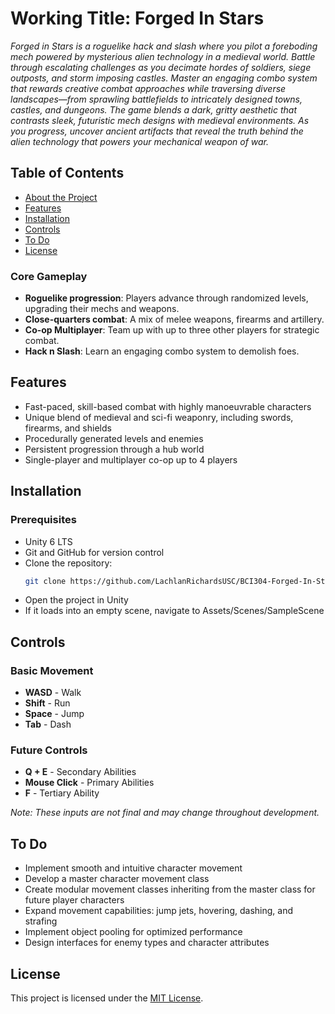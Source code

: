 # Working Title: Forged In Stars

*Forged in Stars is a roguelike hack and slash where you pilot a foreboding mech powered by mysterious alien technology in a medieval world. Battle through escalating challenges as you decimate hordes of soldiers, siege outposts, and storm imposing castles. Master an engaging combo system that rewards creative combat approaches while traversing diverse landscapes—from sprawling battlefields to intricately designed towns, castles, and dungeons. The game blends a dark, gritty aesthetic that contrasts sleek, futuristic mech designs with medieval environments. As you progress, uncover ancient artifacts that reveal the truth behind the alien technology that powers your mechanical weapon of war.*

## Table of Contents

- [About the Project](#about-the-project)
- [Features](#features)
- [Installation](#installation)
- [Controls](#controls)
- [To Do](#to-do)
- [License](#license)

### Core Gameplay

- **Roguelike progression**: Players advance through randomized levels, upgrading their mechs and weapons.
- **Close-quarters combat**: A mix of melee weapons, firearms and artillery.
- **Co-op Multiplayer**: Team up with up to three other players for strategic combat.
- **Hack n Slash**: Learn an engaging combo system to demolish foes.

## Features

- Fast-paced, skill-based combat with highly manoeuvrable characters
- Unique blend of medieval and sci-fi weaponry, including swords, firearms, and shields
- Procedurally generated levels and enemies
- Persistent progression through a hub world
- Single-player and multiplayer co-op up to 4 players

## Installation

### Prerequisites

- Unity 6 LTS
- Git and GitHub for version control
- Clone the repository:
  ```sh
  git clone https://github.com/LachlanRichardsUSC/BCI304-Forged-In-Stars.git
  ```
- Open the project in Unity
- If it loads into an empty scene, navigate to Assets/Scenes/SampleScene

## Controls

### Basic Movement
- **WASD** - Walk
- **Shift** - Run
- **Space** - Jump
- **Tab** - Dash

### Future Controls
- **Q + E** - Secondary Abilities
- **Mouse Click** - Primary Abilities
- **F** - Tertiary Ability

*Note: These inputs are not final and may change throughout development.*

## To Do

- Implement smooth and intuitive character movement
- Develop a master character movement class
- Create modular movement classes inheriting from the master class for future player characters
- Expand movement capabilities: jump jets, hovering, dashing, and strafing
- Implement object pooling for optimized performance
- Design interfaces for enemy types and character attributes

## License

This project is licensed under the [MIT License](LICENSE).




